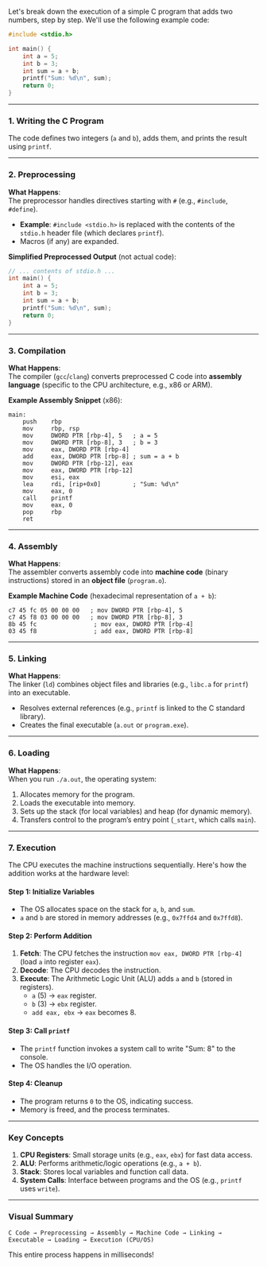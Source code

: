 Let's break down the execution of a simple C program that adds two numbers, step by step. We'll use the following example code:

```c
#include <stdio.h>

int main() {
    int a = 5;
    int b = 3;
    int sum = a + b;
    printf("Sum: %d\n", sum);
    return 0;
}
```

---

### **1. Writing the C Program**

The code defines two integers (`a` and `b`), adds them, and prints the result using `printf`.

---

### **2. Preprocessing**

**What Happens**:  
The preprocessor handles directives starting with `#` (e.g., `#include`, `#define`).

- **Example**: `#include <stdio.h>` is replaced with the contents of the `stdio.h` header file (which declares `printf`).
- Macros (if any) are expanded.

**Simplified Preprocessed Output** (not actual code):

```c
// ... contents of stdio.h ...
int main() {
    int a = 5;
    int b = 3;
    int sum = a + b;
    printf("Sum: %d\n", sum);
    return 0;
}
```

---

### **3. Compilation**

**What Happens**:  
The compiler (`gcc`/`clang`) converts preprocessed C code into **assembly language** (specific to the CPU architecture, e.g., x86 or ARM).

**Example Assembly Snippet** (x86):

```assembly
main:
    push    rbp
    mov     rbp, rsp
    mov     DWORD PTR [rbp-4], 5   ; a = 5
    mov     DWORD PTR [rbp-8], 3   ; b = 3
    mov     eax, DWORD PTR [rbp-4]
    add     eax, DWORD PTR [rbp-8] ; sum = a + b
    mov     DWORD PTR [rbp-12], eax
    mov     eax, DWORD PTR [rbp-12]
    mov     esi, eax
    lea     rdi, [rip+0x0]         ; "Sum: %d\n"
    mov     eax, 0
    call    printf
    mov     eax, 0
    pop     rbp
    ret
```

---

### **4. Assembly**

**What Happens**:  
The assembler converts assembly code into **machine code** (binary instructions) stored in an **object file** (`program.o`).

**Example Machine Code** (hexadecimal representation of `a + b`):

```
c7 45 fc 05 00 00 00   ; mov DWORD PTR [rbp-4], 5
c7 45 f8 03 00 00 00   ; mov DWORD PTR [rbp-8], 3
8b 45 fc                ; mov eax, DWORD PTR [rbp-4]
03 45 f8                ; add eax, DWORD PTR [rbp-8]
```

---

### **5. Linking**

**What Happens**:  
The linker (`ld`) combines object files and libraries (e.g., `libc.a` for `printf`) into an executable.

- Resolves external references (e.g., `printf` is linked to the C standard library).
- Creates the final executable (`a.out` or `program.exe`).

---

### **6. Loading**

**What Happens**:  
When you run `./a.out`, the operating system:

1. Allocates memory for the program.
2. Loads the executable into memory.
3. Sets up the stack (for local variables) and heap (for dynamic memory).
4. Transfers control to the program’s entry point (`_start`, which calls `main`).

---

### **7. Execution**

The CPU executes the machine instructions sequentially. Here's how the addition works at the hardware level:

#### **Step 1: Initialize Variables**

- The OS allocates space on the stack for `a`, `b`, and `sum`.
- `a` and `b` are stored in memory addresses (e.g., `0x7ffd4` and `0x7ffd8`).

#### **Step 2: Perform Addition**

1. **Fetch**: The CPU fetches the instruction `mov eax, DWORD PTR [rbp-4]` (load `a` into register `eax`).
2. **Decode**: The CPU decodes the instruction.
3. **Execute**: The Arithmetic Logic Unit (ALU) adds `a` and `b` (stored in registers).
   - `a` (5) → `eax` register.
   - `b` (3) → `ebx` register.
   - `add eax, ebx` → `eax` becomes 8.

#### **Step 3: Call `printf`**

- The `printf` function invokes a system call to write "Sum: 8" to the console.
- The OS handles the I/O operation.

#### **Step 4: Cleanup**

- The program returns `0` to the OS, indicating success.
- Memory is freed, and the process terminates.

---

### **Key Concepts**

1. **CPU Registers**: Small storage units (e.g., `eax`, `ebx`) for fast data access.
2. **ALU**: Performs arithmetic/logic operations (e.g., `a + b`).
3. **Stack**: Stores local variables and function call data.
4. **System Calls**: Interface between programs and the OS (e.g., `printf` uses `write`).

---

### **Visual Summary**

```
C Code → Preprocessing → Assembly → Machine Code → Linking → Executable → Loading → Execution (CPU/OS)
```

This entire process happens in milliseconds!
